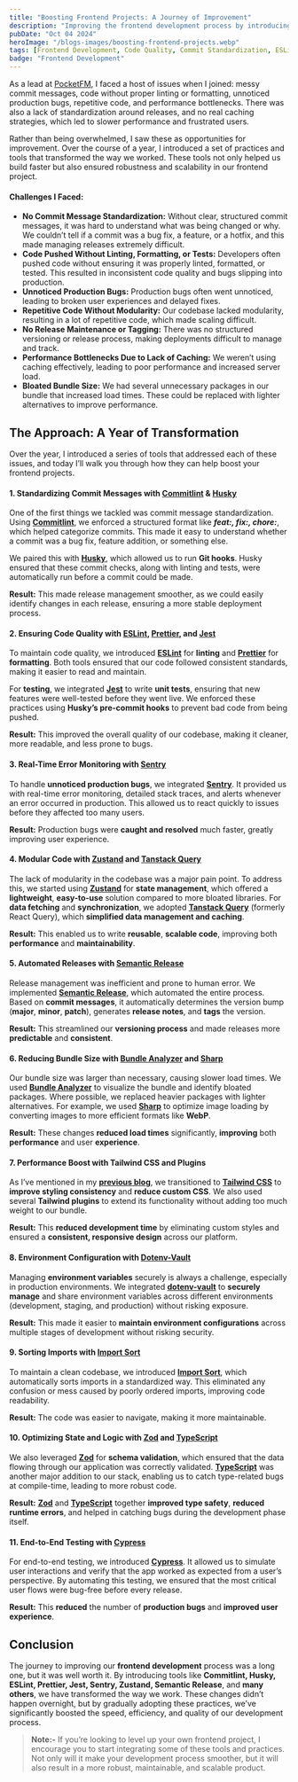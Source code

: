 ```yaml
---
title: "Boosting Frontend Projects: A Journey of Improvement"
description: "Improving the frontend development process by introducing tools and best practices. Key changes included standardizing commit messages with Commitlint and Husky, ensuring code quality with ESLint, Prettier, and Jest, and monitoring production errors with Sentry. We improved state management using Zustand, automated releases with Semantic Release, and optimized performance by reducing bundle size with Bundle Analyzer and Sharp. By integrating these tools, we made our project more efficient, scalable, and easier to maintain."
pubDate: "Oct 04 2024"
heroImage: "/blogs-images/boosting-frontend-projects.webp"
tags: [Frontend Development, Code Quality, Commit Standardization, ESLint, Prettier, Testing, Jest, Semantic Release, Husky, Zustand, Performance Optimization, Sentry, Bundle Analyzer, TailwindCSS, TypeScript, Caching, CI/CD, Web Performance, Error Monitoring, State Management]
badge: "Frontend Development"
---
```


As a lead at [PocketFM](https://pocketfm.com/), I faced a host of issues when I joined: messy commit messages, code without proper linting or formatting, unnoticed production bugs, repetitive code, and performance bottlenecks. There was also a lack of standardization around releases, and no real caching strategies, which led to slower performance and frustrated users.

Rather than being overwhelmed, I saw these as opportunities for improvement. Over the course of a year, I introduced a set of practices and tools that transformed the way we worked. These tools not only helped us build faster but also ensured robustness and scalability in our frontend project.

#### Challenges I Faced:
- **No Commit Message Standardization:** Without clear, structured commit messages, it was hard to understand what was being changed or why. We couldn’t tell if a commit was a bug fix, a feature, or a hotfix, and this made managing releases extremely difficult.
- **Code Pushed Without Linting, Formatting, or Tests:** Developers often pushed code without ensuring it was properly linted, formatted, or tested. This resulted in inconsistent code quality and bugs slipping into production.
- **Unnoticed Production Bugs:** Production bugs often went unnoticed, leading to broken user experiences and delayed fixes.
- **Repetitive Code Without Modularity:** Our codebase lacked modularity, resulting in a lot of repetitive code, which made scaling difficult.
- **No Release Maintenance or Tagging:** There was no structured versioning or release process, making deployments difficult to manage and track.
- **Performance Bottlenecks Due to Lack of Caching:** We weren’t using caching effectively, leading to poor performance and increased server load.
- **Bloated Bundle Size:** We had several unnecessary packages in our bundle that increased load times. These could be replaced with lighter alternatives to improve performance.


## The Approach: A Year of Transformation
Over the year, I introduced a series of tools that addressed each of these issues, and today I’ll walk you through how they can help boost your frontend projects.

#### 1. **Standardizing Commit Messages with [Commitlint](https://www.npmjs.com/package/@commitlint/config-conventional) & [Husky](https://typicode.github.io/husky/)**
One of the first things we tackled was commit message standardization. Using [**Commitlint**](https://www.npmjs.com/package/@commitlint/config-conventional), we enforced a structured format like ***feat:, fix:, chore:***, which helped categorize commits. This made it easy to understand whether a commit was a bug fix, feature addition, or something else.

We paired this with [**Husky**](https://typicode.github.io/husky/), which allowed us to run **Git hooks**. Husky ensured that these commit checks, along with linting and tests, were automatically run before a commit could be made.

**Result:** This made release management smoother, as we could easily identify changes in each release, ensuring a more stable deployment process.

#### 2. **Ensuring Code Quality with [ESLint](https://eslint.org/), [Prettier](https://prettier.io/), and [Jest](https://jestjs.io/)**

To maintain code quality, we introduced [**ESLint**](https://eslint.org/) for **linting** and [**Prettier**](https://prettier.io/) for **formatting**. Both tools ensured that our code followed consistent standards, making it easier to read and maintain.

For **testing**, we integrated [**Jest**](https://jestjs.io/) to write **unit tests**, ensuring that new features were well-tested before they went live. We enforced these practices using **Husky’s pre-commit hooks** to prevent bad code from being pushed.

**Result:** This improved the overall quality of our codebase, making it cleaner, more readable, and less prone to bugs.


#### 3. **Real-Time Error Monitoring with [Sentry](https://docs.sentry.io/)**

To handle **unnoticed production bugs**, we integrated [**Sentry**](https://docs.sentry.io/). It provided us with real-time error monitoring, detailed stack traces, and alerts whenever an error occurred in production. This allowed us to react quickly to issues before they affected too many users.

**Result:** Production bugs were **caught and resolved** much faster, greatly improving user experience.

#### 4. **Modular Code with [Zustand](https://zustand-demo.pmnd.rs/) and [Tanstack Query](https://tanstack.com/query/latest)**

The lack of modularity in the codebase was a major pain point. To address this, we started using [**Zustand**](https://zustand-demo.pmnd.rs/) for **state management**, which offered a **lightweight**, **easy-to-use** solution compared to more bloated libraries. For **data fetching** and **synchronization**, we adopted [**Tanstack Query**](https://tanstack.com/query/latest) (formerly React Query), which **simplified data management and caching**.

**Result:** This enabled us to write **reusable**, **scalable code**, improving both **performance** and **maintainability**.


#### 5. **Automated Releases with [Semantic Release](https://semantic-release.gitbook.io/semantic-release)**

Release management was inefficient and prone to human error. We implemented [**Semantic Release**](https://semantic-release.gitbook.io/semantic-release), which automated the entire process. Based on **commit messages**, it automatically determines the version bump (**major**, **minor**, **patch**), generates **release notes**, and **tags** the version.

**Result:** This streamlined our **versioning process** and made releases more **predictable** and **consistent**.

#### 6. **Reducing Bundle Size with [Bundle Analyzer](https://www.npmjs.com/package/webpack-bundle-analyzer) and [Sharp](https://sharp.pixelplumbing.com/)**

Our bundle size was larger than necessary, causing slower load times. We used [**Bundle Analyzer**](https://www.npmjs.com/package/webpack-bundle-analyzer) to visualize the bundle and identify bloated packages. Where possible, we replaced heavier packages with lighter alternatives. For example, we used [**Sharp**](https://sharp.pixelplumbing.com/) to optimize image loading by converting images to more efficient formats like **WebP**.

**Result:** These changes **reduced load times** significantly, **improving** both **performance** and user **experience**.

#### 7. **Performance Boost with Tailwind CSS and Plugins**

As I’ve mentioned in my [**previous blog**](https://sawannirala.netlify.app/blog/efficient-css-in-the-modern-era-unlocking-tailwind-css-and-plugin-ecosystem/), we transitioned to [**Tailwind CSS**](https://tailwindcss.com/) to **improve styling consistency** and **reduce custom CSS**. We also used several **Tailwind plugins** to extend its functionality without adding too much weight to our bundle.

**Result:** This **reduced development time** by eliminating custom styles and ensured a **consistent, responsive design** across our platform.


#### 8. **Environment Configuration with [Dotenv-Vault](https://www.dotenv.org/)**

Managing **environment variables** securely is always a challenge, especially in production environments. We integrated [**dotenv-vault**]((https://www.dotenv.org/)) to **securely manage** and share environment variables across different environments (development, staging, and production) without risking exposure.

**Result:** This made it easier to **maintain environment configurations** across multiple stages of development without risking security.


#### 9. **Sorting Imports with [Import Sort](@ianvs/prettier-plugin-sort-imports)**

To maintain a clean codebase, we introduced [**Import Sort**](@ianvs/prettier-plugin-sort-imports), which automatically sorts imports in a standardized way. This eliminated any confusion or mess caused by poorly ordered imports, improving code readability.

**Result:** The code was easier to navigate, making it more maintainable.

#### 10. **Optimizing State and Logic with [Zod](https://zod.dev/) and [TypeScript](https://www.typescriptlang.org/)**

We also leveraged [**Zod**](https://zod.dev/) for **schema validation**, which ensured that the data flowing through our application was correctly validated. [**TypeScript**](https://www.typescriptlang.org/) was another major addition to our stack, enabling us to catch type-related bugs at compile-time, leading to more robust code.

**Result:**  [**Zod**](https://zod.dev/) and [**TypeScript**](https://www.typescriptlang.org/) together **improved type safety**, **reduced runtime errors**, and helped in catching bugs during the development phase itself.

#### 11. **End-to-End Testing with [Cypress](https://www.cypress.io/)**

For end-to-end testing, we introduced [**Cypress**](https://www.cypress.io/). It allowed us to simulate user interactions and verify that the app worked as expected from a user’s perspective. By automating this testing, we ensured that the most critical user flows were bug-free before every release.

**Result:** This **reduced** the number of **production bugs** and **improved user experience**.


## Conclusion

The journey to improving our **frontend development** process was a long one, but it was well worth it. By introducing tools like **Commitlint, Husky, ESLint, Prettier, Jest, Sentry, Zustand, Semantic Release**, and **many others**, we have transformed the way we work. These changes didn’t happen overnight, but by gradually adopting these practices, we’ve significantly boosted the speed, efficiency, and quality of our development process.

> **Note:-** If you’re looking to level up your own frontend project, I encourage you to start integrating some of these tools and practices. Not only will it make your development process smoother, but it will also result in a more robust, maintainable, and scalable product.
